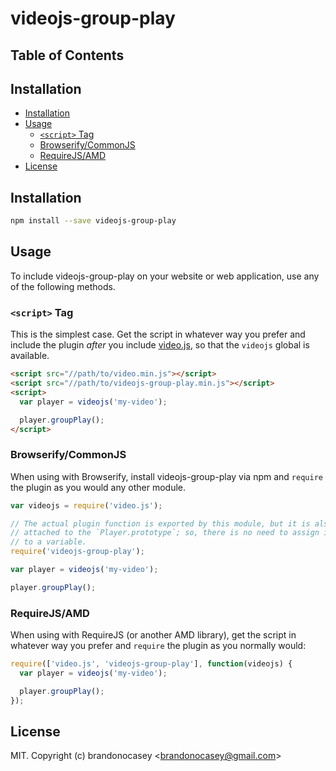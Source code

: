 # videojs-group-play



## Table of Contents

<!-- START doctoc generated TOC please keep comment here to allow auto update -->
<!-- DON'T EDIT THIS SECTION, INSTEAD RE-RUN doctoc TO UPDATE -->
## Installation

- [Installation](#installation)
- [Usage](#usage)
  - [`<script>` Tag](#script-tag)
  - [Browserify/CommonJS](#browserifycommonjs)
  - [RequireJS/AMD](#requirejsamd)
- [License](#license)

<!-- END doctoc generated TOC please keep comment here to allow auto update -->
## Installation

```sh
npm install --save videojs-group-play
```

## Usage

To include videojs-group-play on your website or web application, use any of the following methods.

### `<script>` Tag

This is the simplest case. Get the script in whatever way you prefer and include the plugin _after_ you include [video.js][videojs], so that the `videojs` global is available.

```html
<script src="//path/to/video.min.js"></script>
<script src="//path/to/videojs-group-play.min.js"></script>
<script>
  var player = videojs('my-video');

  player.groupPlay();
</script>
```

### Browserify/CommonJS

When using with Browserify, install videojs-group-play via npm and `require` the plugin as you would any other module.

```js
var videojs = require('video.js');

// The actual plugin function is exported by this module, but it is also
// attached to the `Player.prototype`; so, there is no need to assign it
// to a variable.
require('videojs-group-play');

var player = videojs('my-video');

player.groupPlay();
```

### RequireJS/AMD

When using with RequireJS (or another AMD library), get the script in whatever way you prefer and `require` the plugin as you normally would:

```js
require(['video.js', 'videojs-group-play'], function(videojs) {
  var player = videojs('my-video');

  player.groupPlay();
});
```

## License

MIT. Copyright (c) brandonocasey &lt;brandonocasey@gmail.com&gt;


[videojs]: http://videojs.com/
